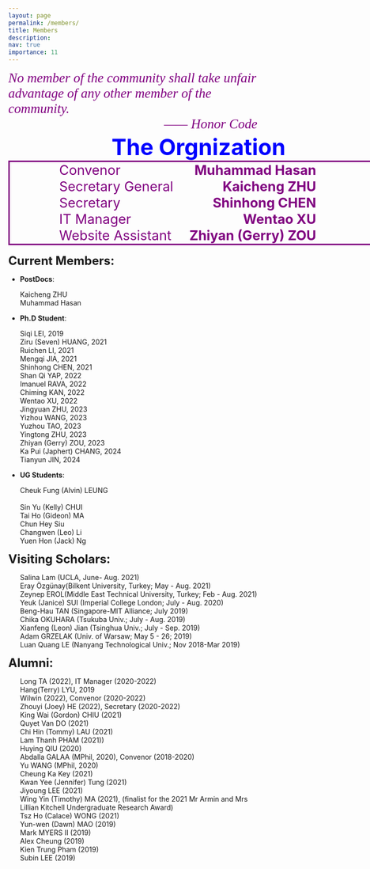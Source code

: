 ```yaml
---
layout: page
permalink: /members/
title: Members
description:   
nav: true
importance: 11
---
```


<div>
    <span style="font-family:Times, serif;font-style:italic;font-size:27px;color:purple;">No member of the community shall take unfair advantage of any other member of the community.</span>
    <br>
    <span style="font-family:Times, serif;font-style:italic;font-size:27px;color:purple;float:right;">—— Honor Code</span>
</div>

<br>
<br>

<div>
    <div style="width:770px;text-align:center;">
        <span style="font-weight:bold; color:blue;font-size:45px;">The Orgnization</span>
    </div>
    <div style="border-style:solid;width:770px;color:purple">
        <span style="font-size:27px;margin-left:100px;">Convenor</span> <span style="font-size:27px;font-weight:bold;float:right;margin-right:150px;">Muhammad Hasan</span><br>
        <span style="font-size:27px;margin-left:100px;">Secretary General</span> <span style="font-size:27px;font-weight:bold;float:right;margin-right:150px;">Kaicheng ZHU</span><br>
        <span style="font-size:27px;margin-left:100px;">Secretary</span> <span style="font-size:27px;font-weight:bold;float:right;margin-right:150px;">Shinhong CHEN</span><br>
        <span style="font-size:27px;margin-left:100px;">IT Manager<span style="font-size:27px;font-weight:bold;float:right;margin-right:150px;">Wentao XU</span></span><br>
        <span style="font-size:27px;margin-left:100px;">Website Assistant<span style="font-size:27px;font-weight:bold;float:right;margin-right:150px;">Zhiyan (Gerry) ZOU</span></span>
    </div>
</div>
<br>
<div>
<span style="font-size: 24px; font-weight: bold;">Current Members:</span>
        <ul>
            <li><b>PostDocs</b>:  
                <p>Kaicheng ZHU
                <br>Muhammad Hasan
                </p>
            </li>
            <li><b>Ph.D Student</b>: 
                <p>Siqi LEI, 2019
                <br>Ziru (Seven) HUANG, 2021
                <br>Ruichen LI, 2021
                <br>Mengqi JIA, 2021
                <br>Shinhong CHEN, 2021
                <br>Shan Qi YAP, 2022
                <br>Imanuel RAVA, 2022
                <br>Chiming KAN, 2022
                <br>Wentao XU, 2022
                <br>Jingyuan ZHU, 2023
                <br>Yizhou WANG, 2023
                <br>Yuzhou TAO, 2023
                <br>Yingtong ZHU, 2023
                <br>Zhiyan (Gerry) ZOU, 2023
                <br>Ka Pui (Japhert) CHANG, 2024
                <br>Tianyun JIN, 2024
                </p>
            </li>
            <li><b>UG Students</b>: 
                <p>Cheuk Fung (Alvin) LEUNG
                <br>
                <br>Sin Yu (Kelly) CHUI 
                <br>Tai Ho (Gideon) MA
                <br>Chun Hey Siu
                <br>Changwen (Leo) Li
                <br>Yuen Hon (Jack) Ng
                </p>
            </li>
        </ul>

<span style="font-size: 24px; font-weight: bold;">Visiting Scholars:</span>
        <ul> 
            Salina Lam (UCLA, June- Aug. 2021)
            <br>Eray Özgünay(Bilkent University, Turkey; May - Aug. 2021)
            <br>Zeynep EROL(Middle East Technical University, Turkey; Feb - Aug. 2021) 
            <br>Yeuk (Janice) SUI (Imperial College London; July - Aug. 2020)
            <br>Beng-Hau TAN (Singapore-MIT Alliance; July 2019)
            <br>Chika OKUHARA (Tsukuba Univ.; July - Aug. 2019)
            <br>Xianfeng (Leon) Jian  (Tsinghua Univ.; July - Sep. 2019)
            <br>Adam GRZELAK (Univ. of Warsaw; May 5 - 26; 2019)
            <br>Luan Quang LE (Nanyang Technological Univ.;  Nov 2018-Mar 2019)
        </ul>

<span style="font-size: 24px; font-weight: bold;">Alumni:</span>
    <ul>
        <p>Long TA (2022), IT Manager (2020-2022)
        <br>Hang(Terry) LYU, 2019
        <br>Wilwin (2022), Convenor (2020-2022)
        <br>Zhouyi (Joey) HE (2022), Secretary (2020-2022)
        <br>King Wai (Gordon) CHIU (2021)
        <br>Quyet Van DO (2021)
        <br>Chi Hin (Tommy) LAU (2021)
        <br>Lam Thanh PHAM (2021))
        <br>Huying QIU (2020)
        <br>Abdalla GALAA (MPhil, 2020), Convenor (2018-2020)
        <br>Yu WANG (MPhil, 2020)
        <br>Cheung Ka Key (2021)
        <br>Kwan Yee (Jennifer) Tung (2021)
        <br>Jiyoung LEE (2021)
        <br>Wing Yin (Timothy) MA (2021), (finalist for the 2021 Mr Armin and Mrs Lillian Kitchell Undergraduate Research Award)
        <br>Tsz Ho (Calace) WONG (2021)
        <br>Yun-wen (Dawn) MAO (2019)
        <br>Mark MYERS II (2019)
        <br>Alex Cheung (2019)
        <br>Kien Trung Pham (2019)
        <br>Subin LEE (2019)
        </p>
    </ul>
</div>

<!--
<div>
<h2>Sponsors</h2>
We are grateful for the generous research award and gift supports from the following sponsors:<p>
<img style="height: 60px;" src="/assets/img/sponsor/nsf.jpeg">&nbsp;&nbsp;&nbsp;<img style="height: 60px;" src="/assets/img/sponsor/samsung.jpeg">&nbsp;&nbsp;&nbsp;<img style="height: 60px;" src="/assets/img/sponsor/cisco.jpeg">&nbsp;&nbsp;&nbsp;<img style="height: 60px;" src="/assets/img/sponsor/sony.jpeg">&nbsp;&nbsp;&nbsp;<img style="height: 40px;" src="/assets/img/sponsor/amazon.jpeg"></p>
</div> 
-->